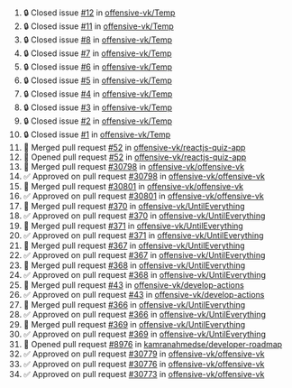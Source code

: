 <!--START_SECTION:activity-->
1. 🔒 Closed issue [#12](https://github.com/offensive-vk/Temp/issues/12) in [offensive-vk/Temp](https://github.com/offensive-vk/Temp)
2. 🔒 Closed issue [#11](https://github.com/offensive-vk/Temp/issues/11) in [offensive-vk/Temp](https://github.com/offensive-vk/Temp)
3. 🔒 Closed issue [#8](https://github.com/offensive-vk/Temp/issues/8) in [offensive-vk/Temp](https://github.com/offensive-vk/Temp)
4. 🔒 Closed issue [#7](https://github.com/offensive-vk/Temp/issues/7) in [offensive-vk/Temp](https://github.com/offensive-vk/Temp)
5. 🔒 Closed issue [#6](https://github.com/offensive-vk/Temp/issues/6) in [offensive-vk/Temp](https://github.com/offensive-vk/Temp)
6. 🔒 Closed issue [#5](https://github.com/offensive-vk/Temp/issues/5) in [offensive-vk/Temp](https://github.com/offensive-vk/Temp)
7. 🔒 Closed issue [#4](https://github.com/offensive-vk/Temp/issues/4) in [offensive-vk/Temp](https://github.com/offensive-vk/Temp)
8. 🔒 Closed issue [#3](https://github.com/offensive-vk/Temp/issues/3) in [offensive-vk/Temp](https://github.com/offensive-vk/Temp)
9. 🔒 Closed issue [#2](https://github.com/offensive-vk/Temp/issues/2) in [offensive-vk/Temp](https://github.com/offensive-vk/Temp)
10. 🔒 Closed issue [#1](https://github.com/offensive-vk/Temp/issues/1) in [offensive-vk/Temp](https://github.com/offensive-vk/Temp)
11. 🎉  Merged pull request [#52](https://github.com/offensive-vk/reactjs-quiz-app/pull/52) in [offensive-vk/reactjs-quiz-app](https://github.com/offensive-vk/reactjs-quiz-app)
12. 💪 Opened pull request [#52](https://github.com/offensive-vk/reactjs-quiz-app/pull/52) in [offensive-vk/reactjs-quiz-app](https://github.com/offensive-vk/reactjs-quiz-app)
13. 🎉  Merged pull request [#30798](https://github.com/offensive-vk/offensive-vk/pull/30798) in [offensive-vk/offensive-vk](https://github.com/offensive-vk/offensive-vk)
14. ✅ Approved on pull request [#30798](https://github.com/offensive-vk/offensive-vk/pull/30798) in [offensive-vk/offensive-vk](https://github.com/offensive-vk/offensive-vk)
15. 🎉  Merged pull request [#30801](https://github.com/offensive-vk/offensive-vk/pull/30801) in [offensive-vk/offensive-vk](https://github.com/offensive-vk/offensive-vk)
16. ✅ Approved on pull request [#30801](https://github.com/offensive-vk/offensive-vk/pull/30801) in [offensive-vk/offensive-vk](https://github.com/offensive-vk/offensive-vk)
17. 🎉  Merged pull request [#370](https://github.com/offensive-vk/UntilEverything/pull/370) in [offensive-vk/UntilEverything](https://github.com/offensive-vk/UntilEverything)
18. ✅ Approved on pull request [#370](https://github.com/offensive-vk/UntilEverything/pull/370) in [offensive-vk/UntilEverything](https://github.com/offensive-vk/UntilEverything)
19. 🎉  Merged pull request [#371](https://github.com/offensive-vk/UntilEverything/pull/371) in [offensive-vk/UntilEverything](https://github.com/offensive-vk/UntilEverything)
20. ✅ Approved on pull request [#371](https://github.com/offensive-vk/UntilEverything/pull/371) in [offensive-vk/UntilEverything](https://github.com/offensive-vk/UntilEverything)
21. 🎉  Merged pull request [#367](https://github.com/offensive-vk/UntilEverything/pull/367) in [offensive-vk/UntilEverything](https://github.com/offensive-vk/UntilEverything)
22. ✅ Approved on pull request [#367](https://github.com/offensive-vk/UntilEverything/pull/367) in [offensive-vk/UntilEverything](https://github.com/offensive-vk/UntilEverything)
23. 🎉  Merged pull request [#368](https://github.com/offensive-vk/UntilEverything/pull/368) in [offensive-vk/UntilEverything](https://github.com/offensive-vk/UntilEverything)
24. ✅ Approved on pull request [#368](https://github.com/offensive-vk/UntilEverything/pull/368) in [offensive-vk/UntilEverything](https://github.com/offensive-vk/UntilEverything)
25. 🎉  Merged pull request [#43](https://github.com/offensive-vk/develop-actions/pull/43) in [offensive-vk/develop-actions](https://github.com/offensive-vk/develop-actions)
26. ✅ Approved on pull request [#43](https://github.com/offensive-vk/develop-actions/pull/43) in [offensive-vk/develop-actions](https://github.com/offensive-vk/develop-actions)
27. 🎉  Merged pull request [#366](https://github.com/offensive-vk/UntilEverything/pull/366) in [offensive-vk/UntilEverything](https://github.com/offensive-vk/UntilEverything)
28. ✅ Approved on pull request [#366](https://github.com/offensive-vk/UntilEverything/pull/366) in [offensive-vk/UntilEverything](https://github.com/offensive-vk/UntilEverything)
29. 🎉  Merged pull request [#369](https://github.com/offensive-vk/UntilEverything/pull/369) in [offensive-vk/UntilEverything](https://github.com/offensive-vk/UntilEverything)
30. ✅ Approved on pull request [#369](https://github.com/offensive-vk/UntilEverything/pull/369) in [offensive-vk/UntilEverything](https://github.com/offensive-vk/UntilEverything)
31. 💪 Opened pull request [#8976](https://github.com/kamranahmedse/developer-roadmap/pull/8976) in [kamranahmedse/developer-roadmap](https://github.com/kamranahmedse/developer-roadmap)
32. ✅ Approved on pull request [#30779](https://github.com/offensive-vk/offensive-vk/pull/30779) in [offensive-vk/offensive-vk](https://github.com/offensive-vk/offensive-vk)
33. ✅ Approved on pull request [#30776](https://github.com/offensive-vk/offensive-vk/pull/30776) in [offensive-vk/offensive-vk](https://github.com/offensive-vk/offensive-vk)
34. ✅ Approved on pull request [#30773](https://github.com/offensive-vk/offensive-vk/pull/30773) in [offensive-vk/offensive-vk](https://github.com/offensive-vk/offensive-vk)
<!--END_SECTION:activity-->